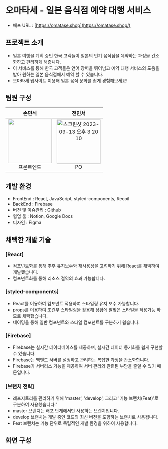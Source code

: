 # 오마타세 - 일본 음식점 예약 대행 서비스 

- 배포 URL : [https://omatase.shop](https://omatase.shop/)

## 프로젝트 소개
- 일본 여행을 계획 중인 한국 고객들이 일본의 인기 음식점을 예약하는 과정을 간소화하고 편리하게 해줍니다.
- 이 서비스를 통해 한국 고객들은 언어 장벽을 뛰어넘고 예약 대행 서비스의 도움을 받아 원하는 일본 음식점에서 예약 할 수 있습니다.
- 오마타세 웹사이트 이용해 일본 음식 문화를 쉽게 경험해보세요!

## 팀원 구성

| **손민석** | **전민서** |
| :------: | :------: |
|<img width="140" height="140" src="https://avatars.githubusercontent.com/u/44064257?s=400&u=c0f84c43a6aaa80ecc32bf82f47e893e26400fbf&v=4" /><br/>프론트엔드|<img width="140" height="140" alt="스크린샷 2023-09-13 오후 3 20 10" src="https://github.com/SonMinSeock/spark_v2/assets/44064257/9e6476fb-a5b0-4bfe-bea9-8c9219218f68"><br/>PO|

## 개발 환경
- FrontEnd : React, JavaScript, styled-components, Recoil
- BackEnd : Firebase
- 버전 및 이슈관리 : Github
- 협업 툴 : Notion, Google Docs
- 디자인 : Figma

## 채택한 개발 기술
### [React]
  - 컴포넌트화를 통해 추후 유지보수와 재사용성을 고려하기 위해 React를 채택하여 개발했습니다.
  - 컴포넌트화를 통해 리소스 절약의 효과 가능합니다.
### [styled-components]
  - React를 이용하여 컴포넌트 적용하여 스타일링 유지 보수 가능합니다.
  - props를 이용하여 조건부 스타일링을 활용해 상황에 알맞은 스타일을 적용가능 하므로 채택했습니다.
  - 네이밍을 통해 일반 컴포넌트와 스타일 컴포넌트를 구분하기 쉽습니다.
### [Firebase]
  - Firebase는 실시간 데이터베이스를 제공하며, 실시간 데이터 동기화를 쉽게 구현할 수 있습니다.
  - Firebase는 백엔드 서버를 설정하고 관리하는 복잡한 과정을 간소화합니다.
  - Firebase가 서버리스 기능을 제공하여 서버 관리와 관련된 부담을 줄일 수 있기 때문입니다.
### [브랜치 전략]
  - 레포지토리를 관리하기 위해 'master', 'develop', 그리고 '기능 브랜치(Feat)'로 구분하여 사용했습니다."
  - master 브랜치는 배포 단계에서만 사용하는 브랜치입니다.
  - develop 브랜치는 개발 중인 코드의 최신 버전을 포함하는 브랜치로 사용됩니다.
  - Feat 브랜치는 기능 단위로 독립적인 개발 환경을 위하여 사용합니다.

## 화면 구성
